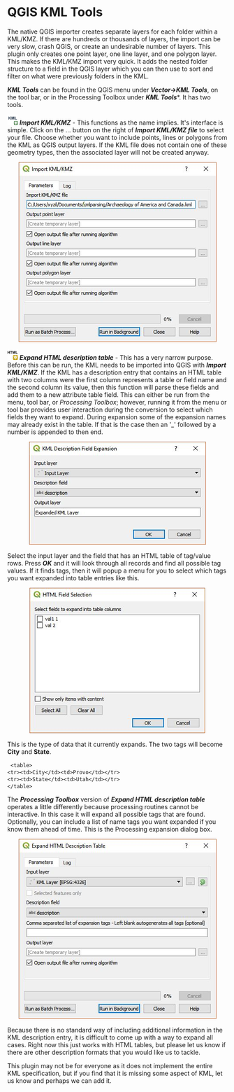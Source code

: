 # QGIS KML Tools

The native QGIS importer creates separate layers for each folder within a KML/KMZ. If there are hundreds or thousands of layers, the import can be very slow, crash QGIS, or create an undesirable number of layers. This plugin only creates one point layer, one line layer, and one polygon layer. This makes the KML/KMZ import very quick. It adds the nested folder structure to a field in the QGIS layer which you can then use to sort and filter on what were previously folders in the KML.

***KML Tools*** can be found in the QGIS menu under ***Vector->KML Tools***, on the tool bar, or in the Processing Toolbox under ***KML Tools****. It has two tools.

<img src="icon.png" alt="Import KML/KMZ"> ***Import KML/KMZ*** - This functions as the name implies. It's interface is simple. Click on the ... button on the right of ***Import KML/KMZ file*** to select your file. Choose whether you want to include points, lines or polygons from the KML as QGIS output layers. If the KML file does not contain one of these geometry types, then the associated layer will not be created anyway. 

<div style="text-align:center"><img src="doc/import.jpg" alt="Import KML/KMZ"></div>

<img src="html.png" alt="HTML description expansion"> ***Expand HTML description table*** - This has a very narrow purpose. Before this can be run, the KML needs to be imported into QGIS with ***Import KML/KMZ***. If the KML has a description entry that contains an HTML table with two columns were the first column represents a table or field name and the second column its value, then this function will parse these fields and add them to a new attribute table field. This can either be run from the menu, tool bar, or *Processing Toolbox*; however, running it from the menu or tool bar provides user interaction during the conversion to select which fields they want to expand. During expansion some of the expansion names may already exist in the table. If that is the case then an '_' followed by a number is appended to then end.

<div style="text-align:center"><img src="doc/html.jpg" alt="HTML Expander"></div>

Select the input layer and the field that has an HTML table of tag/value rows. Press ***OK*** and it will look through all records and find all possible tag values. If it finds tags, then it will popup a menu for you to select which tags you want expanded into table entries like this.

<div style="text-align:center"><img src="doc/html2.jpg" alt="HTML Expander"></div>

This is the type of data that it currently expands. The two tags will become **City** and **State**.

<code><pre>
    &lt;table&gt;
        &lt;tr&gt;&lt;td&gt;City&lt;/td&gt;&lt;td&gt;Provo&lt;/td&gt;&lt;/tr&gt;
        &lt;tr&gt;&lt;td&gt;State&lt;/td&gt;&lt;td&gt;Utah&lt;/td&gt;&lt;/tr&gt;
    &lt;/table&gt;
</pre></code>

The ***Processing Toolbox*** version of ***Expand HTML description table*** operates a little differently because processing routines cannot be interactive. In this case it will expand all possible tags that are found. Optionally, you can include a list of name tags you want expanded if you know them ahead of time. This is the Processing expansion dialog box.

<div style="text-align:center"><img src="doc/html3.jpg" alt="HTML Expander"></div>

Because there is no standard way of including additional information in the KML description entry, it is difficult to come up with a way to expand all cases. Right now this just works with HTML tables, but please let us know if there are other description formats that you would like us to tackle.

This plugin may not be for everyone as it does not implement the entire KML specification, but if you find that it is missing some aspect of KML, let us know and perhaps we can add it.

